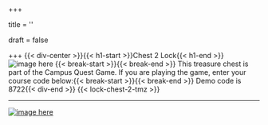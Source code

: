 +++

title = ''

draft = false

+++
{{< div-center >}}{{< h1-start >}}Chest 2 Lock{{< h1-end >}}
![image here](../images/chest-3.png#center)
{{< break-start >}}{{< break-end >}}
This treasure chest is part of the Campus Quest Game. If you are playing the game, enter your course code below:{{< break-start >}}{{< break-end >}} Demo code is 8722{{< div-end >}}
{{< lock-chest-2-tmz >}}


___

[![image here](../images/lost-icon.png#center)](../lost)